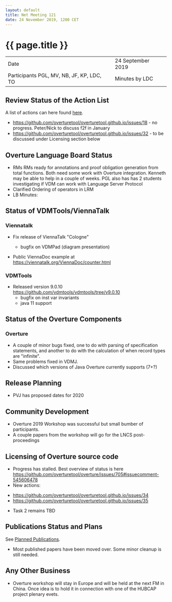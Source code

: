 ```yaml
---
layout: default
title: Net Meeting 121
date: 24 November 2019, 1200 CET
---
```


<script src="https://code.jquery.com/jquery-1.11.1.min.js">
</script>
<script src="/javascripts/edit.js"></script>
<script>setEditButonNm();</script>

# {{ page.title }}

|||
|---|---|
| Date | 24 September 2019 |
| Participants PGL, MV, NB, JF, KP, LDC, TO |   Minutes by LDC |

## Review Status of the Action List

A list of actions can here found [here](https://github.com/overturetool/overturetool.github.io/issues?q=is%3Aissue+is%3Aopen+label%3A%22action+net-meeting%22).

* https://github.com/overturetool/overturetool.github.io/issues/18 - no progress. Peter/Nick to discuss f2f in January
* https://github.com/overturetool/overturetool.github.io/issues/32 - to be discussed under Licensing section below


## Overture Language Board Status

* RMs RMs ready for annotations and proof obligation generation from total functions. Both need some work with Overture integration. Kenneth may be able to help in a couple of weeks. PGL also has has 2 students investigating if VDM can work with Language Server Protocol
* Clarified Ordering of operators in LRM
* LB Minutes: 

## Status of VDMTools/ViennaTalk

### Viennatalk

* Fix release of ViennaTalk "Cologne"
  - bugfix on VDMPad (diagram presentation)

* Public ViennaDoc example at https://viennatalk.org/ViennaDoc/counter.html

### VDMTools

* Released version 9.0.10 https://github.com/vdmtools/vdmtools/tree/v9.0.10
  - bugfix on inst var invariants
  - java 11 support

##  Status of the Overture Components

### Overture
* A couple of minor bugs fixed, one to do with parsing of specification statements, and another to do with the calculation of when record types are "infinite".
* Same problems fixed in VDMJ.
* Discussed which versions of Java Overture currently supports (7+?)

##  Release Planning

* PVJ has proposed dates for 2020

##  Community Development

* Overture 2019 Workshop was successful but small bumber of participants.
* A couple papers from the workshop will go for the LNCS post-proceedings

##  Licensing of Overture source code

* Progress has stalled. Best overview of status is here https://github.com/overturetool/overture/issues/705#issuecomment-545606478
* New actions:
 - https://github.com/overturetool/overturetool.github.io/issues/34
 - https://github.com/overturetool/overturetool.github.io/issues/35
* Task 2 remains TBD

##  Publications Status and Plans

See [Planned Publications](https://www.overturetool.org/publications/PlannedPublications.html).

* Most published papers have been moved over. Some minor cleanup is still needed.

##  Any Other Business

- Overture workshop will stay in Europe and will be held at the next FM in China. Once idea is to hold it in
connection with one of the HUBCAP project plenary evets.

<div id="edit_page_div"></div>




